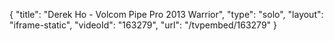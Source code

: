 {
    "title": "Derek Ho - Volcom Pipe Pro 2013 Warrior",
    "type": "solo",
    "layout": "iframe-static",
    "videoId": "163279",
    "url": "\/tvpembed\/163279"
}